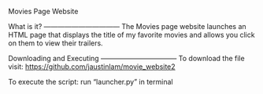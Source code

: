 Movies Page Website

What is it?
———————————
The Movies page website launches an HTML page that displays the title of my favorite movies and allows you click on them to view their trailers.

Downloading and Executing
———————————
To download the file visit:
	https://github.com/jaustinlam/movie_website2

To execute the script:
	run “launcher.py” in terminal

	

